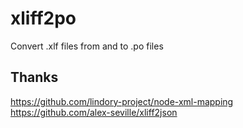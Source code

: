 # xliff2po
Convert .xlf files from and to .po files 

## Thanks 

https://github.com/lindory-project/node-xml-mapping
https://github.com/alex-seville/xliff2json
